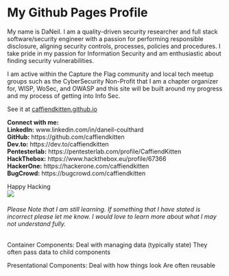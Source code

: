 # My Github Pages Profile


My name is DaNeil. I am a quality-driven security researcher and full stack software/security engineer with a passion for performing responsible disclosure, aligning security controls, processes, policies and procedures.
I take pride in my passion for Information Security and am enthusiastic about finding security vulnerabilities.

I am active within the Capture the Flag community and local tech meetup groups such as the CyberSecurity Non-Profit that I am a chapter organizer for, WISP, WoSec, and OWASP and this site will be built around my progress and my process of getting into Info Sec.

See it at <a href="https://caffiendkitten.github.io">caffiendkitten.github.io</a> </p>

<p><b>Connect with me:</b><br />
<b>LinkedIn:</b>  www.linkedin.com/in/daneil-coulthard<br />
<b>GitHub:</b> https://github.com/caffiendkitten<br />
<b>Dev.to:</b> https://dev.to/caffiendkitten<br />
<b>Pentesterlab:</b> https://pentesterlab.com/profile/CaffiendKitten<br />
<b>HackThebox:</b> https://www.hackthebox.eu/profile/67366<br />
<b>HackerOne:</b> https://hackerone.com/caffiendkitten<br />
<b>BugCrowd:</b> https://bugcrowd.com/caffiendkitten<br />


Happy Hacking<br />
![](https://media.giphy.com/media/l3vRmVv5P01I5NDAA/giphy.gif)


###### Please Note that I am still learning. If something that I have stated is incorrect please let me know. I would love to learn more about what I may not understand fully.



Container Components:
Deal with managing data (typically state)
They often pass data to child components

Presentational Components:
Deal with how things look
Are often reusable